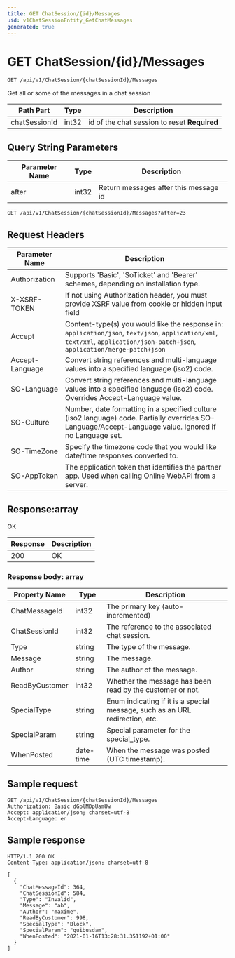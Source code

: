```yaml
---
title: GET ChatSession/{id}/Messages
uid: v1ChatSessionEntity_GetChatMessages
generated: true
---
```


# GET ChatSession/{id}/Messages

```http
GET /api/v1/ChatSession/{chatSessionId}/Messages
```

Get all or some of the messages in a chat session






| Path Part | Type | Description |
|-----------|------|-------------|
| chatSessionId | int32 | id of the chat session to reset **Required** |


## Query String Parameters

| Parameter Name | Type |  Description |
|----------------|------|--------------|
| after | int32 |  Return messages after this message id |

```http
GET /api/v1/ChatSession/{chatSessionId}/Messages?after=23
```


## Request Headers

| Parameter Name | Description |
|----------------|-------------|
| Authorization  | Supports 'Basic', 'SoTicket' and 'Bearer' schemes, depending on installation type. |
| X-XSRF-TOKEN   | If not using Authorization header, you must provide XSRF value from cookie or hidden input field |
| Accept         | Content-type(s) you would like the response in: `application/json`, `text/json`, `application/xml`, `text/xml`, `application/json-patch+json`, `application/merge-patch+json` |
| Accept-Language | Convert string references and multi-language values into a specified language (iso2) code. |
| SO-Language | Convert string references and multi-language values into a specified language (iso2) code. Overrides Accept-Language value. |
| SO-Culture | Number, date formatting in a specified culture (iso2 language) code. Partially overrides SO-Language/Accept-Language value. Ignored if no Language set. |
| SO-TimeZone | Specify the timezone code that you would like date/time responses converted to. |
| SO-AppToken | The application token that identifies the partner app. Used when calling Online WebAPI from a server. |


## Response:array

OK

| Response | Description |
|----------------|-------------|
| 200 | OK |

### Response body: array

| Property Name | Type |  Description |
|----------------|------|--------------|
| ChatMessageId | int32 | The primary key (auto-incremented) |
| ChatSessionId | int32 | The reference to the associated chat session. |
| Type | string | The type of the message. |
| Message | string | The message. |
| Author | string | The author of the message. |
| ReadByCustomer | int32 | Whether the message has been read by the customer or not. |
| SpecialType | string | Enum indicating if it is a special message, such as an URL redirection, etc. |
| SpecialParam | string | Special parameter for the special_type. |
| WhenPosted | date-time | When the message was posted (UTC timestamp). |

## Sample request

```http!
GET /api/v1/ChatSession/{chatSessionId}/Messages
Authorization: Basic dGplMDpUamUw
Accept: application/json; charset=utf-8
Accept-Language: en
```

## Sample response

```http_
HTTP/1.1 200 OK
Content-Type: application/json; charset=utf-8

[
  {
    "ChatMessageId": 364,
    "ChatSessionId": 584,
    "Type": "Invalid",
    "Message": "ab",
    "Author": "maxime",
    "ReadByCustomer": 998,
    "SpecialType": "Block",
    "SpecialParam": "quibusdam",
    "WhenPosted": "2021-01-16T13:28:31.351192+01:00"
  }
]
```